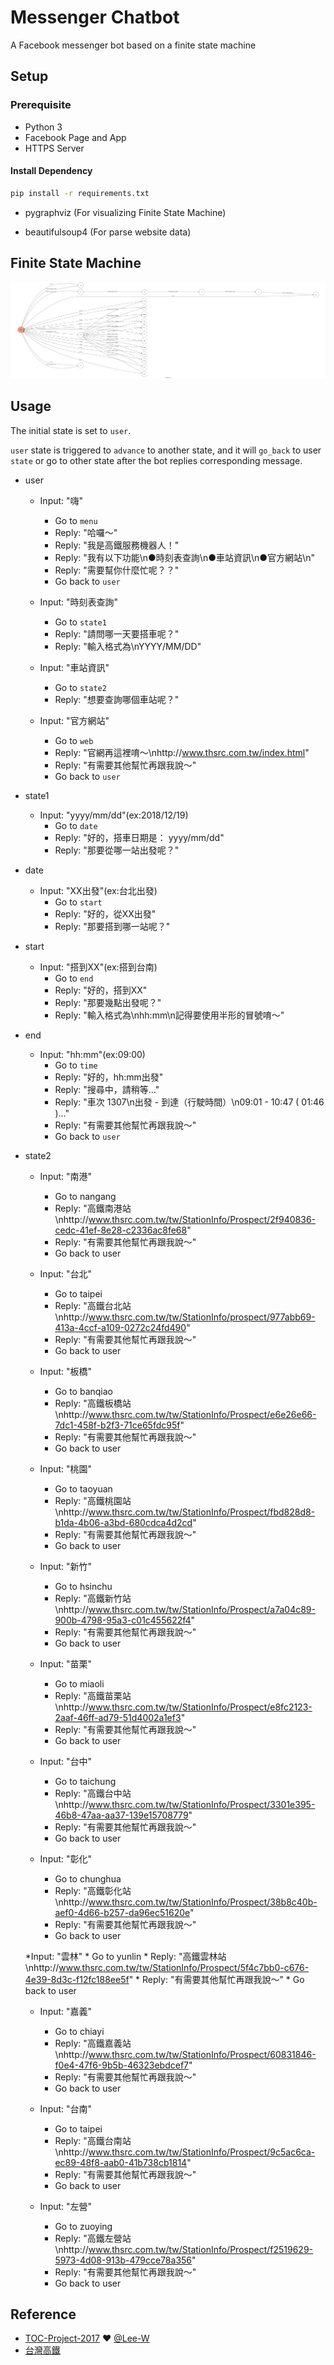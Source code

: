 # Messenger Chatbot

A Facebook messenger bot based on a finite state machine

## Setup

### Prerequisite
* Python 3
* Facebook Page and App
* HTTPS Server

#### Install Dependency
```sh
pip install -r requirements.txt
```

* pygraphviz (For visualizing Finite State Machine)

* beautifulsoup4 (For parse website data)

## Finite State Machine
![fsm](./img/fsm.png)

## Usage
The initial state is set to `user`.

`user` state is triggered to `advance` to another state, and it will `go_back` to user `state` or go to other state after the bot replies corresponding message.

* user
	* Input: "嗨"
		* Go to `menu`
		* Reply: "哈囉～"
		* Reply: "我是高鐵服務機器人！"
		* Reply: "我有以下功能\n●時刻表查詢\n●車站資訊\n●官方網站\n"
		* Reply: "需要幫你什麼忙呢？？"
		* Go back to `user`

	* Input: "時刻表查詢"
		* Go to `state1`
		* Reply: "請問哪一天要搭車呢？"
		* Reply: "輸入格式為\nYYYY/MM/DD"

	* Input: "車站資訊"
		* Go to `state2`
		* Reply: "想要查詢哪個車站呢？"

	* Input: "官方網站"
		* Go to `web`
		* Reply: "官網再這裡唷～\nhttp://www.thsrc.com.tw/index.html"
		* Reply: "有需要其他幫忙再跟我說～"
		* Go back to `user`

* state1
	* Input: "yyyy/mm/dd"(ex:2018/12/19)
		* Go to `date`
		* Reply: "好的，搭車日期是： yyyy/mm/dd"
		* Reply: "那要從哪一站出發呢？"

* date
	* Input: "XX出發"(ex:台北出發)
		* Go to `start`
		* Reply: "好的，從XX出發"
		* Reply: "那要搭到哪一站呢？"

* start
	* Input: "搭到XX"(ex:搭到台南)
		* Go to `end`
		* Reply: "好的，搭到XX"
		* Reply: "那要幾點出發呢？"
		* Reply: "輸入格式為\nhh:mm\n記得要使用半形的冒號唷～"

* end
	* Input: "hh:mm"(ex:09:00)
		* Go to `time`
		* Reply: "好的，hh:mm出發"
		* Reply: "搜尋中，請稍等..."
		* Reply: "車次 1307\n出發 - 到達（行駛時間）\n09:01 - 10:47 ( 01:46 )..."
		* Reply: "有需要其他幫忙再跟我說～"
		* Go back to `user`

* state2
	* Input: "南港"
		* Go to nangang
		* Reply: "高鐵南港站\nhttp://www.thsrc.com.tw/tw/StationInfo/Prospect/2f940836-cedc-41ef-8e28-c2336ac8fe68"
		* Reply: "有需要其他幫忙再跟我說～"
		* Go back to user

	* Input: "台北"
		* Go to taipei
		* Reply: "高鐵台北站\nhttp://www.thsrc.com.tw/tw/StationInfo/prospect/977abb69-413a-4ccf-a109-0272c24fd490"
		* Reply: "有需要其他幫忙再跟我說～"
		* Go back to user
	
	* Input: "板橋"
		* Go to banqiao
		* Reply: "高鐵板橋站\nhttp://www.thsrc.com.tw/tw/StationInfo/Prospect/e6e26e66-7dc1-458f-b2f3-71ce65fdc95f"
		* Reply: "有需要其他幫忙再跟我說～"
		* Go back to user

	* Input: "桃園"
		* Go to taoyuan
		* Reply: "高鐵桃園站\nhttp://www.thsrc.com.tw/tw/StationInfo/Prospect/fbd828d8-b1da-4b06-a3bd-680cdca4d2cd"
		* Reply: "有需要其他幫忙再跟我說～"
		* Go back to user
	
	* Input: "新竹"
		* Go to hsinchu
		* Reply: "高鐵新竹站\nhttp://www.thsrc.com.tw/tw/StationInfo/Prospect/a7a04c89-900b-4798-95a3-c01c455622f4"
		* Reply: "有需要其他幫忙再跟我說～"
		* Go back to user

	* Input: "苗栗"
		* Go to miaoli
		* Reply: "高鐵苗栗站\nhttp://www.thsrc.com.tw/tw/StationInfo/Prospect/e8fc2123-2aaf-46ff-ad79-51d4002a1ef3"
		* Reply: "有需要其他幫忙再跟我說～"
		* Go back to user
	
	* Input: "台中"
		* Go to taichung
		* Reply: "高鐵台中站\nhttp://www.thsrc.com.tw/tw/StationInfo/Prospect/3301e395-46b8-47aa-aa37-139e15708779"
		* Reply: "有需要其他幫忙再跟我說～"
		* Go back to user

	* Input: "彰化"
		* Go to chunghua
		* Reply: "高鐵彰化站\nhttp://www.thsrc.com.tw/tw/StationInfo/Prospect/38b8c40b-aef0-4d66-b257-da96ec51620e"
		* Reply: "有需要其他幫忙再跟我說～"
		* Go back to user

	*Input: "雲林"
		* Go to yunlin
		* Reply: "高鐵雲林站\nhttp://www.thsrc.com.tw/tw/StationInfo/Prospect/5f4c7bb0-c676-4e39-8d3c-f12fc188ee5f"
		* Reply: "有需要其他幫忙再跟我說～"
		* Go back to user

	* Input: "嘉義"
		* Go to chiayi
		* Reply: "高鐵嘉義站\nhttp://www.thsrc.com.tw/tw/StationInfo/Prospect/60831846-f0e4-47f6-9b5b-46323ebdcef7"
		* Reply: "有需要其他幫忙再跟我說～"
		* Go back to user

	* Input: "台南"
		* Go to taipei
		* Reply: "高鐵台南站\nhttp://www.thsrc.com.tw/tw/StationInfo/Prospect/9c5ac6ca-ec89-48f8-aab0-41b738cb1814"
		* Reply: "有需要其他幫忙再跟我說～"
		* Go back to user

	* Input: "左營"
		* Go to zuoying
		* Reply: "高鐵左營站\nhttp://www.thsrc.com.tw/tw/StationInfo/Prospect/f2519629-5973-4d08-913b-479cce78a356"
		* Reply: "有需要其他幫忙再跟我說～"
		* Go back to user

## Reference
* [TOC-Project-2017](https://github.com/Lee-W/TOC-Project-2017) ❤️ [@Lee-W](https://github.com/Lee-W)
* [台灣高鐵](http://www.thsrc.com.tw/index.html)
